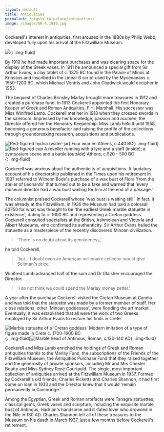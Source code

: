 ```yaml
---
layout: default
title: Antiquities
permalink: /pigsty-to-palace/antiquities/
image: /images/GR.4.1919.jpg
---
```

Cockerell's interest in antiquities, first aroused in the 1880s by Philip Webb, developed fully upon his arrival at the Fitzwilliam Museum.

![]({{site.baseurl}}/images/GR.1.1911.jpg){: .img-fluid}


By 1910 he had made important purchases and was clearing space for the display of the Greek vases. In 1911 he announced a special gift from Sir Arthur Evans, a clay tablet of c. 1375 BC found in the Palace of Minos at Knossos and inscribed in the Linear B script used by the Mycenaeans c. 1550-1200 BC, which Michael Ventris and John Chadwick would decipher in 1953.

The bequest of Charles Brinsley Marlay brought more treasures in 1912 and created a purchase fund. In 1913 Cockerell appointed the first Honorary Keeper of Greek and Roman Antiquities, F.H. Marshall. His successor was Miss Winifred Lamb. Cockerell met her in 1918 when they crossed swords in the saleroom. Impressed by her knowledge, passion and acumen, the Director offered her the Honorary Keepership. Miss Lamb held it until 1958, becoming a generous benefactor and raising the profile of the collections through groundbreaking research, acquisitions and publications.

![Red-figured hydria (water-jar) Four women Athens, c.440 BC]({{site.baseurl}}/images/GR.4.1919.jpg "Red-figured hydria (water-jar) Four women Athens, c. 440 BC"){: .img-fluid}
![Red-figured cup A reveller running with a lyre and a staff (inside); a symposium scene and a battle (outside) Athens, c.520 - 500 BC]({{site.baseurl}}/images/GR.19.1937.jpg "Red-figured cup A reveller running with a lyre and a staff (inside), Athens, c.520 - 500 BC"){: .img-fluid}

Cockerell was anxious about the authenticity of acquisitions. A laudatory account of his directorship published in the Times upon his retirement in 1937 referred to Wilhelm Bode's purchase of a wax bust of Flora 'from the atelier of Leonardo' that turned out to be a fake and warned that 'every museum director had a wax bust waiting for him at the end of a passage.'

The columnist praised Cockerell whose 'wax bust is waiting still.' In fact, it was already at the Fitzwilliam. In 1926 the Museum had paid a colossal £2750 for what was thought to be 'the earliest Greek marble statuette in existence', dating to c. 1600 BC and representing a Cretan goddess. Cockerell consulted specialists at the British, Ashmolean and Victoria and Albert Museums, who confirmed its authenticity. Sir Arthur Evans hailed the statuette as a masterpiece of the recently discovered Minoan civilization.

>'There is no doubt about its genuineness,'

he told Cockerell,

>'but... I doubt even an American millionaire collector would give Seltman's price.'

Winifred Lamb advanced half of the sum and Dr Glaisher encouraged the Director:

>'I do not think we could spend the Marlay money better.'

A year after the purchase Cockerell visited the Cretan Museum at Candia and was told that the statuette was made by a former member of staff. Her close relations, other 'Minoan goddesses', were flooding the art market. Eventually, it was established that all were the work of two Greeks employed by Sir Arthur Evans to restore his finds in Crete.

![Marble statuette of a 'Cretan goddess' Modern imitation of a type of figure made in Crete c. 1700-1600 BC]({{site.baseurl}}/images/GR.1.1926.jpg "Marble statuette of a 'Cretan goddess' Modern imitation of a type of figure made in Crete around 1700 - 1600 BC"){: .img-fluid}![Marble head of Antinous, Roman, c.130-140 AD]({{site.baseurl}}/images/GR.100.1937_thumb.jpg "Marble head of Antinous Roman, c.130 - 140 AD"){: .img-fluid}

Cockerell and Miss Lamb enriched the holdings of Greek and Roman antiquities thanks to the Marlay Fund, the subscriptions of the Friends of the Fitzwilliam Museum, the Antiquities Purchase Fund that they raised together and the generosity of private sponsors, including Mr and Mrs Chester Beatty and Miss Sydney René Courtauld. The single, most important collection of antiquities arrived at the Fitzwilliam Museum in 1937. Formed by Cockerell's old friends, Charles Ricketts and Charles Shannon, it had first come on loan in 1933 and the Director knew that it would 'remain permanently in Cambridge.'

Among the Egyptian, Greek and Roman artefacts were Tanagra statuettes, classical gems, Greek vases and sculpture, including the exquisite marble bust of Antinous, Hadrian's handsome and ill-fated lover who drowned in the Nile in 130 AD. Charles Shannon left all of these treasures to the Museum on his death in March 1937, just a few months before Cockerell's retirement.

